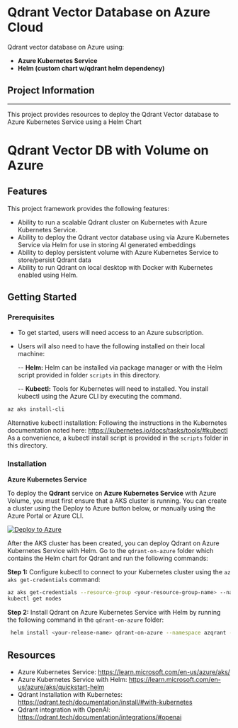 # Qdrant Vector Database on Azure Cloud
Qdrant vector database on Azure using:

- **Azure Kubernetes Service**
- **Helm (custom chart w/qdrant helm dependency)**

## Project Information
---
This project provides resources to deploy the Qdrant Vector database to Azure Kubernetes Service using a Helm Chart


# Qdrant Vector DB with Volume on Azure 

## Features
This project framework provides the following features:

* Ability to run a scalable Qdrant cluster on Kubernetes with Azure Kubernetes Service.
* Ability to deploy the Qdrant vector database using via Azure Kubernetes Service via Helm for use in storing AI generated embeddings 
* Ability to deploy persistent volume with Azure Kubernetes Service to store/persist Qdrant data
* Ability to run Qdrant on local desktop with Docker with Kubernetes enabled using Helm.

## Getting Started

### Prerequisites

* To get started, users will need access to an Azure subscription.
* Users will also need to have the following installed on their local machine:

  -- **Helm:** 
  Helm can be installed via package manager or with the Helm script provided in folder `scripts` in this directory. 

  -- **Kubectl:** 
  Tools for Kubernetes will need to installed. You install kubectl using the Azure CLI by executing the command. 

```bash
az aks install-cli
```
Alternative kubectl installation: Following the instructions in the Kubernetes documentation noted here: https://kubernetes.io/docs/tasks/tools/#kubectl As a convenience, a kubectl install script is provided in the `scripts` folder in this directory.

### Installation

**Azure Kubernetes Service**

To deploy the **Qdrant** service on **Azure Kubernetes Service** with Azure Volume, you must first ensure that a AKS cluster is running. You can create a cluster using the Deploy to Azure button below, or manually using the Azure Portal or Azure CLI.

[![Deploy to Azure](https://aka.ms/deploytoazurebutton)](https://portal.azure.com/#create/Microsoft.Template/uri/https%3A%2F%2Fraw.githubusercontent.com%2FAzure-Samples%2Fqdrant-azure%2Fmain%2FAzure-Kubernetes-Svc%2Faks-arm-deploy.json)

After the AKS cluster has been created, you can deploy Qdrant on Azure Kubernetes Service with Helm. Go to the `qdrant-on-azure` folder which contains the Helm chart for Qdrant and run the following commands:

**Step 1:** Configure kubectl to connect to your Kubernetes cluster using the `az aks get-credentials` command:

```bash
az aks get-credentials --resource-group <your-resource-group-name> --name <your-aks-cluster-name>
kubectl get nodes
```
**Step 2:** Install Qdrant on Azure Kubernetes Service with Helm by running the following command in the `qdrant-on-azure` folder:

```bash
 helm install <your-release-name> qdrant-on-azure --namespace azqrant --create-namespace
```

## Resources

- Azure Kubernetes Service: https://learn.microsoft.com/en-us/azure/aks/
- Azure Kubernetes Service with Helm: https://learn.microsoft.com/en-us/azure/aks/quickstart-helm
- Qdrant Installation with Kubernetes: https://qdrant.tech/documentation/install/#with-kubernetes
- Qdrant integration with OpenAI: https://qdrant.tech/documentation/integrations/#openai
